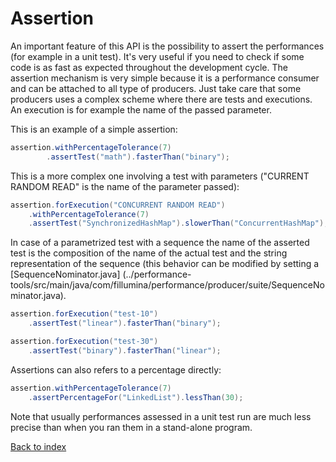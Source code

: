 # Assertion

An important feature of this API is the possibility to assert the performances
(for example in a unit test).
It's very useful if you need to check if some code is as fast as expected
throughout the development cycle. The assertion mechanism is very simple
because it is a performance consumer and can be attached to all type of producers.
Just take care that some producers uses a complex scheme where there are tests
and executions. An execution is for example the name of the passed parameter.

This is an example of a simple assertion:
```java
assertion.withPercentageTolerance(7)
        .assertTest("math").fasterThan("binary");
```

This is a more complex one involving a test with parameters
("CURRENT RANDOM READ" is the name of the parameter passed):
```java
assertion.forExecution("CONCURRENT RANDOM READ")
    .withPercentageTolerance(7)
    .assertTest("SynchronizedHashMap").slowerThan("ConcurrentHashMap");
```

In case of a parametrized test with a sequence the name of the asserted test
is the composition of the name of the actual test and the string representation
of the sequence (this behavior can be modified by setting a
[SequenceNominator.java]
(../performance-tools/src/main/java/com/fillumina/performance/producer/suite/SequenceNominator.java).
```java
assertion.forExecution("test-10")
    .assertTest("linear").fasterThan("binary");

assertion.forExecution("test-30")
    .assertTest("binary").fasterThan("linear");
```


Assertions can also refers to a percentage directly:
```java
assertion.withPercentageTolerance(7)
    .assertPercentageFor("LinkedList").lessThan(30);
```

Note that usually performances assessed in a unit test run are much less
precise than when you ran them in a stand-alone program.

[Back to index](documentation_index.md)